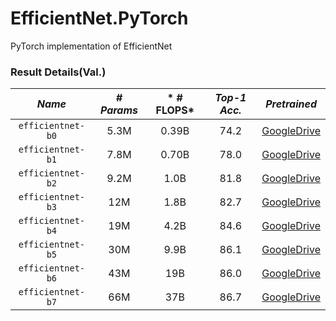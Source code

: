 # EfficientNet.PyTorch
PyTorch implementation of EfficientNet

### Result Details(Val.)

|    *Name*         |*# Params*|* # FLOPS*  |*Top-1 Acc.*| *Pretrained* |
|:-----------------:|:--------:|:----------:|:----------:|:------------:|
| `efficientnet-b0` |   5.3M   |    0.39B   |    74.2    | [GoogleDrive](https://drive.google.com/open?id=1GAB04ft47OhmG_AbrQCcYiezJ8o00veX) |
| `efficientnet-b1` |   7.8M   |    0.70B   |    78.0    | [GoogleDrive](https://drive.google.com/open?id=1h_JT21EcPEmy7eNgnbI4-ORwRVJNxGsu) |
| `efficientnet-b2` |   9.2M   |     1.0B   |    81.8    | [GoogleDrive](https://drive.google.com/open?id=1CapQmg4Yvrdzzi3XaJkjWVFHOPT74Zat) |
| `efficientnet-b3` |    12M   |     1.8B   |    82.7    | [GoogleDrive](https://drive.google.com/open?id=1pJwZcIDBg236uWkYcqjT-WMqaFUWTI_U) |
| `efficientnet-b4` |    19M   |     4.2B   |    84.6    | [GoogleDrive](https://drive.google.com/open?id=1uHUfuxwz99t3YhSGLzr44Sty6yUbukQW) |
| `efficientnet-b5` |    30M   |     9.9B   |    86.1    | [GoogleDrive](https://drive.google.com/open?id=1G6B1rYedovUyG9tNwqS2BBeQE4v5S_A_) |
| `efficientnet-b6` |    43M   |      19B   |    86.0    | [GoogleDrive](https://drive.google.com/open?id=1py6oQlFvwh7wRf6fqIj835jdhXDXOF2Y) |
| `efficientnet-b7` |    66M   |      37B   |    86.7    | [GoogleDrive](https://drive.google.com/open?id=1duvROO9nVSnO9FC6u0EXQqcNpiG-WKbB) |
